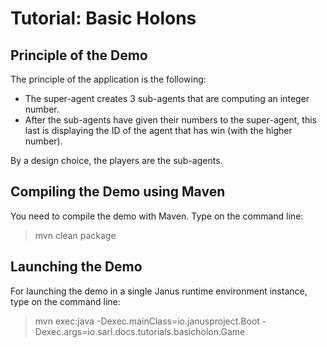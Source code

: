 Tutorial: Basic Holons
======================

## Principle of the Demo

The principle of the application is the following:

* The super-agent creates 3 sub-agents that are computing an integer number.
* After the sub-agents have given their numbers to the super-agent, this last is displaying the ID of the agent that has win (with the higher number).
   
By a design choice, the players are the sub-agents. 

## Compiling the Demo using Maven

You need to compile the demo with Maven. Type on the command
line:

> mvn clean package

## Launching the Demo

For launching the demo in a single Janus runtime environment
instance, type on the command line:

> mvn exec:java
>     -Dexec.mainClass=io.janusproject.Boot
>     -Dexec.args=io.sarl.docs.tutorials.basicholon.Game
